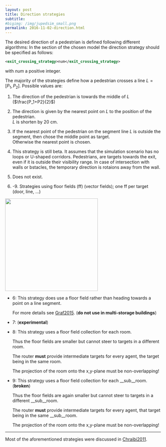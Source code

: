 ```yaml
---
layout: post
title: Direction strategies
subtitle: 
#bigimg: /img/jupedsim_small.png
permalink: 2016-11-02-direction.html
---
```



The desired direction of a pedestrian is defined following different algorithms:
In the section of the chosen model the direction strategy should be specified as follows:

```xml
<exit_crossing_strategy>num</exit_crossing_strategy>
```

with *num* a positive integer.

The majority of the strategies define how a pedestrian crosses a line $L = [P_1, P_2]$. Possible values are:  

1. The direction of the pedestrian is towards the middle of $L$ ($\frac{P_1+P2}{2}$)  

2. The direction is given by the nearest point on $L$ to the position of the pedestrian.  
   $L$ is shorten by 20 cm.  

3. If the nearest point of the pedestrian on the segment line $L$ is outside the segment, then chose the middle point as target.  
   Otherwise the nearest point is chosen.

4. This strategy is still beta. It assumes that the simulation scenario has no loops or U-shaped corridors.
   Pedestrians, are targets towards the exit, even if it is outside their visibility range. In case of intersection with walls or bstacles, the temporary direction is rotaions away from the wall.  

5. Does not exist.

6. -9. Strategies using floor fields (ff) (vector fields); one ff per target (door, line, ...)

<img src="
https://cst.version.fz-juelich.de/jupedsim/jpscore/uploads/785cda284f5f44d2b019332d29b8075e/transformFF.png" width="300" height="300" />

  * 6: This strategy does use a floor field rather than heading towards a point on a line segment.

    For more details see [Graf2015][#Graf2015]. (__do not use in multi-storage buildings__)
    
  * 7: (__experimental__)
  
  * 8: This strategy uses a floor field collection for each room. 

    Thus the floor fields are smaller but cannot steer to targets in a different room. 

    The router __must__ provide intermediate targets for every agent, the target being in the same room.
    
    The projection of the room onto the x,y-plane must be non-overlapping!

  * 9: This strategy uses a floor field collection for each __sub__room. (__broken__)

    Thus the floor fields are again smaller but cannot steer to targets in a different __sub__room. 

    The router __must__ provide intermediate targets for every agent, that target being in the same __sub__room.
    
    The projection of the room onto the x,y-plane must be non-overlapping!

---   
Most of the aforementioned strategies were discussed in [Chraibi2011][#Chraibi2011].



[#Graf2015]: https://owncloud.zam.kfa-juelich.de/index.php/s/MomKWVu6mFvnrSf "Automated Routing in Pedestrian Dynamics Master thesis, Fachhochschule Aachen, 2015"
    

[#Chraibi2011]: http://aimsciences.org/journals/displayPaper.jsp?paperID=6440 "Chraibi el al. Force-based models of pedestrian dynamics.  Pages: 425 - 442, Volume 6, Issue 3, September 2011"


